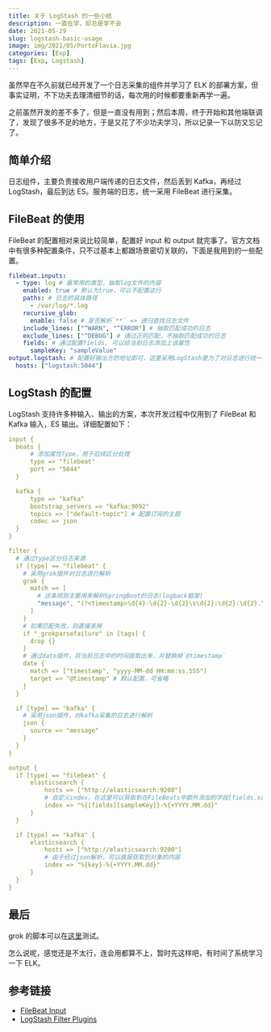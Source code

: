 ```yaml
---
title: 关于 LogStash 的一些小结
description: 一直在学，却总是学不会
date: 2021-05-29
slug: logstash-basic-usage
image: img/2021/05/PortoFlavia.jpg
categories: [Exp]
tags: [Exp, Logstash]
---
```


虽然早在不久前就已经开发了一个日志采集的组件并学习了 ELK 的部署方案，但事实证明，不下功夫去理清细节的话，每次用的时候都要重新再学一遍。

之前虽然开发的差不多了，但是一直没有用到；然后本周，终于开始和其他端联调了，发现了很多不足的地方，于是又花了不少功夫学习，所以记录一下以防又忘记了。

## 简单介绍

日志组件，主要负责接收用户端传递的日志文件，然后丢到 Kafka，再经过 LogStash，最后到达 ES。服务端的日志，统一采用 FileBeat 进行采集。

## FileBeat 的使用

FileBeat 的配置相对来说比较简单，配置好 input 和 output 就完事了。官方文档中有很多种配置条件，只不过基本上都跟场景密切关联的，下面是我用到的一些配置。

```yml
filebeat.inputs:
  - type: log # 最常用的类型，抽取log文件的内容
    enabled: true # 默认为true，可以不配置这行
    paths: # 日志的具体路径
      - /var/log/*.log
    recursive_glob:
      enable: false # 是否解析`**` => 递归查找日志文件
    include_lines: ["^WARN", "^ERROR"] # 抽取匹配成功的日志
    exclude_lines: ["^DEBUG"] # 通过正则匹配，不抽取匹配成功的日志
    fields: # 通过配置fields, 可以给当前日志添加上该属性
      sampleKey: "sampleValue"
output.logstash: # 配置好输出方的地址即可，这里采用LogStash是为了对日志进行统一处理
  hosts: ["logstash:5044"]
```

## LogStash 的配置

LogStash 支持许多种输入、输出的方案，本次开发过程中仅用到了 FileBeat 和 Kafka 输入，ES 输出。详细配置如下：

```yml
input {
  beats {
      # 添加属性Type，用于后续区分处理
      type => "filebeat"
      port => "5044"
  }

  kafka {
      type => "kafka"
      bootstrap_servers => "kafka:9092"
      topics => ["default-topic"] # 配置订阅的主题
      codec => json
  }
}

filter {
  # 通过type区分日志来源
  if [type] == "filebeat" {
    # 采用grok插件对日志进行解析
    grok {
      match => [
        # 这条规则主要用来解析SpringBoot的日志(logback框架)
        "message", "(?<timestamp>\d{4}-\d{2}-\d{2}\s\d{2}:\d{2}:\d{2}.\d{3}) \[%{NOTSPACE:thread}\] %{NOTSPACE:level} %{NOTSPACE:class} - %{GREEDYDATA:msg}"
      ]
    }
    # 如果匹配失败，则直接丢掉
    if "_grokparsefailure" in [tags] {
      drop {}
    }
    # 通过date插件，将当前日志中的时间提取出来，并替换掉`@timestamp`
    date {
      match => ["timestamp", "yyyy-MM-dd HH:mm:ss.SSS"]
      target => "@timestamp" # 默认配置，可省略
    }
  }

  if [type] == "kafka" {
    # 采用json插件，对kafka采集的日志进行解析
    json {
      source => "message"
    }
  }
}

output {
  if [type] == "filebeat" {
      elasticsearch {
          hosts => ["http://elasticsearch:9200"]
          # 自定义index，在这里可以获取到在FileBeats中额外添加的字段[fields.sampleKey]
          index => "%{[fields][sampleKey]}-%{+YYYY.MM.dd}"
      }
  }

  if [type] == "kafka" {
      elasticsearch {
          hosts => ["http://elasticsearch:9200"]
          # 由于经过json解析，可以直接获取到对象的内容
          index => "%{key}-%{+YYYY.MM.dd}"
      }
  }
}
```

## 最后

grok 的脚本可以在[这里](https://grokdebug.herokuapp.com/)测试。

怎么说呢，感觉还是不太行，连会用都算不上，暂时先这样吧，有时间了系统学习一下 ELK。

## 参考链接

- [FileBeat Input](https://www.elastic.co/guide/en/beats/filebeat/current/filebeat-input-log.html)
- [LogStash Filter Plugins](https://www.elastic.co/guide/en/logstash/current/filter-plugins.html)
